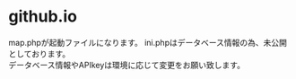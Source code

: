 # github.io
map.phpが起動ファイルになります。
ini.phpはデータベース情報の為、未公開としております。</br>
データベース情報やAPIkeyは環境に応じて変更をお願い致します。

